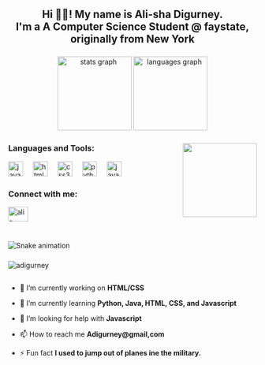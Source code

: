 <h2 align="center">Hi 👋🏾! My name is Ali-sha Digurney. <br>I'm a A Computer Science Student @ faystate, <br>originally from New York</h2>

###

<div align="center">
  <img src="https://github-readme-stats.vercel.app/api?username=adigurney&hide_title=false&hide_rank=false&show_icons=true&include_all_commits=true&count_private=true&disable_animations=false&theme=dracula&locale=en&hide_border=false" height="150" alt="stats graph"  />
  <img src="https://github-readme-stats.vercel.app/api/top-langs?username=adigurney&locale=en&hide_title=false&layout=compact&card_width=320&langs_count=5&theme=dracula&hide_border=false" height="150" alt="languages graph"  />
</div>

###

<img align="right" height="150" src="https://i.imgflip.com/65efzo.gif"  />

###

<div align="left">
  <h3 align="left">Languages and Tools:</h3>
  <img src="https://cdn.jsdelivr.net/gh/devicons/devicon/icons/javascript/javascript-original.svg" height="30" alt="javascript logo"  />
  <img width="12" />
  <img src="https://cdn.jsdelivr.net/gh/devicons/devicon/icons/html5/html5-original.svg" height="30" alt="html5 logo"  />
  <img width="12" />
  <img src="https://cdn.jsdelivr.net/gh/devicons/devicon/icons/css3/css3-original.svg" height="30" alt="css3 logo"  />
  <img width="12" />
  <img src="https://cdn.jsdelivr.net/gh/devicons/devicon/icons/python/python-original.svg" height="30" alt="python logo"  />
  <img width="12" />
  <img src="https://cdn.jsdelivr.net/gh/devicons/devicon/icons/java/java-original.svg" height="30" alt="java logo"  />
</div>

###

<div align="left">
  <h3 align="left">Connect with me:</h3>
  <a href="https://linkedin.com/in/ali-sha-digurney-80230782" target="blank"><img align="center" src="https://raw.githubusercontent.com/rahuldkjain/github-profile-readme-generator/master/src/images/icons/Social/linked-in-alt.svg" alt="ali-sha-digurney-80230782" height="30" width="40" /></a>
</div>

###

<br clear="both">

<img src="https://raw.githubusercontent.com/adigurney/adigurney/output/snake.svg" alt="Snake animation" />

###


<p align="left"> <img src="https://komarev.com/ghpvc/?username=adigurney&label=Profile%20views&color=0e75b6&style=flat" alt="adigurney" /> </p>

<h2></h2>

- 🔭 I’m currently working on **HTML/CSS**

- 🌱 I’m currently learning **Python, Java, HTML, CSS, and Javascript**

- 🤝 I’m looking for help with **Javascript**

- 📫 How to reach me **Adigurney@gmail,com**

- ⚡ Fun fact **I used to jump out of planes ine the military.**


<!--
**Adigurney/Adigurney** is a ✨ _special_ ✨ repository because its `README.md` (this file) appears on your GitHub profile.

Here are some ideas to get you started:

- 🔭 I’m currently working on ...
- 🌱 I’m currently learning ...
- 👯 I’m looking to collaborate on ...
- 🤔 I’m looking for help with ...
- 💬 Ask me about ...
- 📫 How to reach me: ...
- 😄 Pronouns: ...
- ⚡ Fun fact: ...
-->
